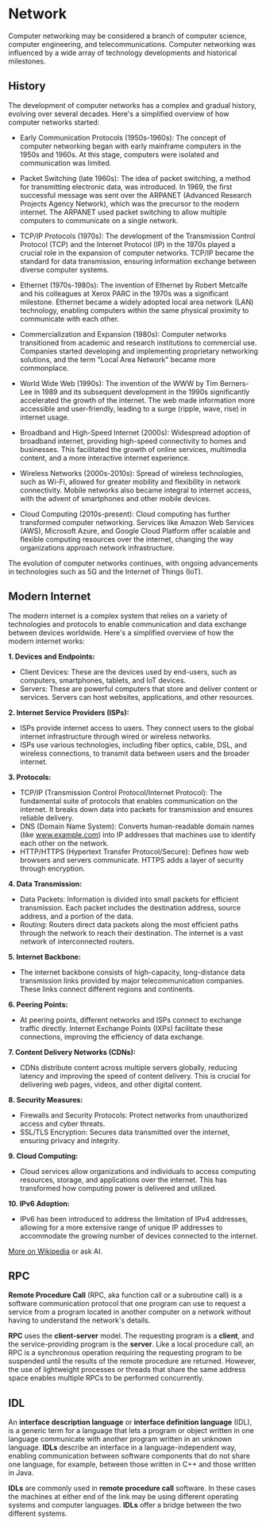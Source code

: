 
# Network

Computer networking may be considered a branch of computer science, computer engineering, and telecommunications. Computer networking was influenced by a wide array of technology developments and historical milestones.

## History

The development of computer networks has a complex and gradual history, evolving over several decades. Here's a simplified overview of how computer networks started:

- Early Communication Protocols (1950s-1960s): The concept of computer networking began with early mainframe computers in the 1950s and 1960s. At this stage, computers were isolated and communication was limited.

- Packet Switching (late 1960s): The idea of packet switching, a method for transmitting electronic data, was introduced. In 1969, the first successful message was sent over the ARPANET (Advanced Research Projects Agency Network), which was the precursor to the modern internet. The ARPANET used packet switching to allow multiple computers to communicate on a single network.

- TCP/IP Protocols (1970s): The development of the Transmission Control Protocol (TCP) and the Internet Protocol (IP) in the 1970s played a crucial role in the expansion of computer networks. TCP/IP became the standard for data transmission, ensuring information exchange between diverse computer systems.

- Ethernet (1970s-1980s): The invention of Ethernet by Robert Metcalfe and his colleagues at Xerox PARC in the 1970s was a significant milestone. Ethernet became a widely adopted local area network (LAN) technology, enabling computers within the same physical proximity to communicate with each other.

- Commercialization and Expansion (1980s): Computer networks transitioned from academic and research institutions to commercial use. Companies started developing and implementing proprietary networking solutions, and the term "Local Area Network" became more commonplace.

- World Wide Web (1990s): The invention of the WWW by Tim Berners-Lee in 1989 and its subsequent development in the 1990s significantly accelerated the growth of the internet. The web made information more accessible and user-friendly, leading to a surge (ripple, wave, rise) in internet usage.

- Broadband and High-Speed Internet (2000s): Widespread adoption of broadband internet, providing high-speed connectivity to homes and businesses. This facilitated the growth of online services, multimedia content, and a more interactive internet experience.

- Wireless Networks (2000s-2010s): Spread of wireless technologies, such as Wi-Fi, allowed for greater mobility and flexibility in network connectivity. Mobile networks also became integral to internet access, with the advent of smartphones and other mobile devices.

- Cloud Computing (2010s-present): Cloud computing has further transformed computer networking. Services like Amazon Web Services (AWS), Microsoft Azure, and Google Cloud Platform offer scalable and flexible computing resources over the internet, changing the way organizations approach network infrastructure.

The evolution of computer networks continues, with ongoing advancements in technologies such as 5G and the Internet of Things (IoT).

## Modern Internet

The modern internet is a complex system that relies on a variety of technologies and protocols to enable communication and data exchange between devices worldwide. Here's a simplified overview of how the modern internet works:

**1. Devices and Endpoints:**

  - Client Devices: These are the devices used by end-users, such as computers, smartphones, tablets, and IoT devices.
  - Servers: These are powerful computers that store and deliver content or services. Servers can host websites, applications, and other resources.

**2. Internet Service Providers (ISPs):**

  - ISPs provide internet access to users. They connect users to the global internet infrastructure through wired or wireless networks.
  - ISPs use various technologies, including fiber optics, cable, DSL, and wireless connections, to transmit data between users and the broader internet.

**3. Protocols:**

  - TCP/IP (Transmission Control Protocol/Internet Protocol): The fundamental suite of protocols that enables communication on the internet. It breaks down data into packets for transmission and ensures reliable delivery.
  - DNS (Domain Name System): Converts human-readable domain names (like www.example.com) into IP addresses that machines use to identify each other on the network.
  - HTTP/HTTPS (Hypertext Transfer Protocol/Secure): Defines how web browsers and servers communicate. HTTPS adds a layer of security through encryption.

**4. Data Transmission:**

  - Data Packets: Information is divided into small packets for efficient transmission. Each packet includes the destination address, source address, and a portion of the data.
  - Routing: Routers direct data packets along the most efficient paths through the network to reach their destination. The internet is a vast network of interconnected routers.

**5. Internet Backbone:**

  - The internet backbone consists of high-capacity, long-distance data transmission links provided by major telecommunication companies. These links connect different regions and continents.

**6. Peering Points:**

  - At peering points, different networks and ISPs connect to exchange traffic directly. Internet Exchange Points (IXPs) facilitate these connections, improving the efficiency of data exchange.

**7. Content Delivery Networks (CDNs):**

  - CDNs distribute content across multiple servers globally, reducing latency and improving the speed of content delivery. This is crucial for delivering web pages, videos, and other digital content.

**8. Security Measures:**

  - Firewalls and Security Protocols: Protect networks from unauthorized access and cyber threats.
  - SSL/TLS Encryption: Secures data transmitted over the internet, ensuring privacy and integrity.

**9. Cloud Computing:**

  - Cloud services allow organizations and individuals to access computing resources, storage, and applications over the internet. This has transformed how computing power is delivered and utilized.

**10. IPv6 Adoption:**

  - IPv6 has been introduced to address the limitation of IPv4 addresses, allowing for a more extensive range of unique IP addresses to accommodate the growing number of devices connected to the internet.

[More on Wikipedia](https://en.wikipedia.org/wiki/Computer_network) or ask AI.

RPC
---

**Remote Procedure Call** (RPC, aka function call or a subroutine call) is a software communication protocol that one program can use
to request a service from a program located in another computer on a network without having to understand the network's details.

**RPC** uses the **client-server** model. The requesting program is a **client**, and the service-providing program is the **server**.
Like a local procedure call, an RPC is a synchronous operation requiring the requesting program to be suspended until the results
of the remote procedure are returned. However, the use of lightweight processes or threads that share the same address space enables
multiple RPCs to be performed concurrently.

IDL
---

An **interface description language** or **interface definition language** (IDL), is a generic term for a language that lets a program
or object written in one language communicate with another program written in an unknown language. **IDLs** describe an interface in a
language-independent way, enabling communication between software components that do not share one language, for example,
between those written in C++ and those written in Java.

**IDLs** are commonly used in **remote procedure call** software. In these cases the machines at either end of the link may be using different
operating systems and computer languages. **IDLs** offer a bridge between the two different systems.
